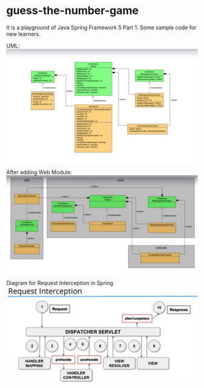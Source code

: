 # guess-the-number-game 
It is a playground of Java Spring Framework 5 Part 1.
Some sample code for new learners.

UML: 
![Image description](./UML.jpg)

After adding Web Module:
![Image description](./UML-2.jpg)


Diagram for Request Interception in Spring
![Image description](./request_interception.jpg)